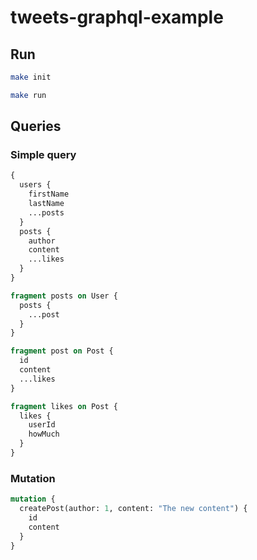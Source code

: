 # tweets-graphql-example

## Run

```bash
make init
```

```bash
make run
```

## Queries

### Simple query

```graphql
{
  users {
    firstName
    lastName
    ...posts
  }
  posts {
    author
    content
    ...likes
  }
}

fragment posts on User {
  posts {
    ...post
  }
}

fragment post on Post {
  id
  content
  ...likes
}

fragment likes on Post {
  likes {
    userId
    howMuch
  }
}
```

### Mutation

```graphql
mutation {
  createPost(author: 1, content: "The new content") {
    id
    content
  }
}
```
